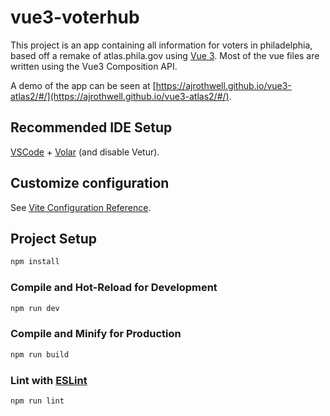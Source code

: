 # vue3-voterhub

This project is an app containing all information for voters in philadelphia, based off a remake of atlas.phila.gov using [Vue 3](https://vuejs.org/guide/introduction.html).  Most of the vue files are written using the Vue3 Composition API.

A demo of the app can be seen at [https://ajrothwell.github.io/vue3-atlas2/#/](https://ajrothwell.github.io/vue3-atlas2/#/).

## Recommended IDE Setup

[VSCode](https://code.visualstudio.com/) + [Volar](https://marketplace.visualstudio.com/items?itemName=Vue.volar) (and disable Vetur).

## Customize configuration

See [Vite Configuration Reference](https://vitejs.dev/config/).

## Project Setup

```sh
npm install
```

### Compile and Hot-Reload for Development

```sh
npm run dev
```

### Compile and Minify for Production

```sh
npm run build
```

### Lint with [ESLint](https://eslint.org/)

```sh
npm run lint
```
